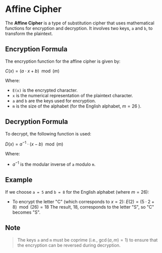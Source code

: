 # Affine Cipher

The **Affine Cipher** is a type of substitution cipher that uses mathematical functions for encryption and decryption. It involves two keys, `a` and `b`, to transform the plaintext.

## Encryption Formula
The encryption function for the affine cipher is given by:

$C(x) = (a \cdot x + b) \mod(m)$

Where:
- `E(x)` is the encrypted character.
- `x` is the numerical representation of the plaintext character.
- `a` and `b` are the keys used for encryption.
- `m` is the size of the alphabet (for the English alphabet,  $m = 26$ ).

## Decryption Formula
To decrypt, the following function is used:

$D(x) = a^{-1} \cdot (x - b) \mod(m)$

Where:
- $a^{-1}$ is the modular inverse of `a` modulo `m`.

## Example
If we choose `a = 5` and `b = 8` for the English alphabet (where $m = 26$):
- To encrypt the letter "C" (which corresponds to $x = 2$):
  $E(2) = (5 \cdot 2 + 8) \mod(26) = 18$
  The result, 18, corresponds to the letter "S", so "C" becomes "S".

## Note
> The keys `a` and `m` must be coprime (i.e., $\gcd(a, m) = 1$) to ensure that the encryption can be reversed during decryption.
